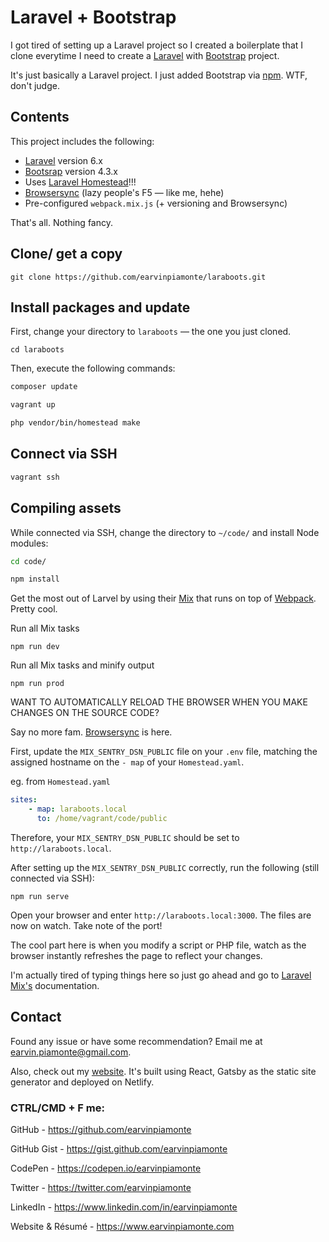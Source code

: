 # Laravel + Bootstrap

I got tired of setting up a Laravel project so I created a boilerplate that I clone everytime I need to create a [Laravel](https://laravel.com/) with [Bootstrap](https://getbootstrap.com/) project.

It's just basically a Laravel project. I just added Bootstrap via [npm](https://www.npmjs.com). WTF, don't judge.

## Contents

This project includes the following:

-   [Laravel](https://laravel.com/) version 6.x
-   [Bootsrap](https://getbootstrap.com/) version 4.3.x
-   Uses [Laravel Homestead](https://laravel.com/docs/6.x/homestead)!!!
-   [Browsersync](https://www.browsersync.io/) (lazy people's F5 &mdash; like me, hehe)
-   Pre-configured `webpack.mix.js` (+ versioning and Browsersync)

That's all. Nothing fancy.

## Clone/ get a copy

```
git clone https://github.com/earvinpiamonte/laraboots.git
```

## Install packages and update

First, change your directory to `laraboots` &mdash; the one you just cloned.

```
cd laraboots
```

Then, execute the following commands:

```bash
composer update
```

```bash
vagrant up
```

```bash
php vendor/bin/homestead make
```

## Connect via SSH

```bash
vagrant ssh
```

## Compiling assets

While connected via SSH, change the directory to `~/code/` and install Node modules:

```bash
cd code/
```

```bash
npm install
```

Get the most out of Larvel by using their [Mix](https://laravel.com/docs/6.0/mix) that runs on top of [Webpack](https://webpack.js.org/). Pretty cool.

Run all Mix tasks

```
npm run dev
```

Run all Mix tasks and minify output

```
npm run prod
```

WANT TO AUTOMATICALLY RELOAD THE BROWSER WHEN YOU MAKE CHANGES ON THE SOURCE CODE?

Say no more fam. [Browsersync](https://www.browsersync.io/) is here.

First, update the `MIX_SENTRY_DSN_PUBLIC` file on your `.env` file, matching the assigned hostname on the `- map` of your `Homestead.yaml`.

eg. from `Homestead.yaml`

```yaml
sites:
    - map: laraboots.local
      to: /home/vagrant/code/public
```

Therefore, your `MIX_SENTRY_DSN_PUBLIC` should be set to `http://laraboots.local`.

After setting up the `MIX_SENTRY_DSN_PUBLIC` correctly, run the following (still connected via SSH):

```
npm run serve
```

Open your browser and enter `http://laraboots.local:3000`. The files are now on watch. Take note of the port!

The cool part here is when you modify a script or PHP file, watch as the browser instantly refreshes the page to reflect your changes.

I'm actually tired of typing things here so just go ahead and go to [Laravel Mix's](https://laravel.com/docs/6.0/mix) documentation.

## Contact

Found any issue or have some recommendation? Email me at [earvin.piamonte@gmail.com](mailto:earvin.piamonte@gmail.com).

Also, check out my [website](https://earvinpiamonte.com). It's built using React, Gatsby as the static site generator and deployed on Netlify.

### CTRL/CMD + F me:

GitHub - https://github.com/earvinpiamonte

GitHub Gist - https://gist.github.com/earvinpiamonte

CodePen - https://codepen.io/earvinpiamonte

Twitter - https://twitter.com/earvinpiamonte

LinkedIn - https://www.linkedin.com/in/earvinpiamonte

Website & Résumé - https://www.earvinpiamonte.com
